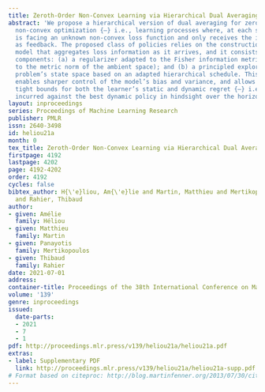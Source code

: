 ```yaml
---
title: Zeroth-Order Non-Convex Learning via Hierarchical Dual Averaging
abstract: 'We propose a hierarchical version of dual averaging for zeroth-order online
  non-convex optimization {–} i.e., learning processes where, at each stage, the optimizer
  is facing an unknown non-convex loss function and only receives the incurred loss
  as feedback. The proposed class of policies relies on the construction of an online
  model that aggregates loss information as it arrives, and it consists of two principal
  components: (a) a regularizer adapted to the Fisher information metric (as opposed
  to the metric norm of the ambient space); and (b) a principled exploration of the
  problem’s state space based on an adapted hierarchical schedule. This construction
  enables sharper control of the model’s bias and variance, and allows us to derive
  tight bounds for both the learner’s static and dynamic regret {–} i.e., the regret
  incurred against the best dynamic policy in hindsight over the horizon of play.'
layout: inproceedings
series: Proceedings of Machine Learning Research
publisher: PMLR
issn: 2640-3498
id: heliou21a
month: 0
tex_title: Zeroth-Order Non-Convex Learning via Hierarchical Dual Averaging
firstpage: 4192
lastpage: 4202
page: 4192-4202
order: 4192
cycles: false
bibtex_author: H{\'e}liou, Am{\'e}lie and Martin, Matthieu and Mertikopoulos, Panayotis
  and Rahier, Thibaud
author:
- given: Amélie
  family: Héliou
- given: Matthieu
  family: Martin
- given: Panayotis
  family: Mertikopoulos
- given: Thibaud
  family: Rahier
date: 2021-07-01
address:
container-title: Proceedings of the 38th International Conference on Machine Learning
volume: '139'
genre: inproceedings
issued:
  date-parts:
  - 2021
  - 7
  - 1
pdf: http://proceedings.mlr.press/v139/heliou21a/heliou21a.pdf
extras:
- label: Supplementary PDF
  link: http://proceedings.mlr.press/v139/heliou21a/heliou21a-supp.pdf
# Format based on citeproc: http://blog.martinfenner.org/2013/07/30/citeproc-yaml-for-bibliographies/
---
```

